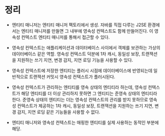 # 정리
- 엔티티 매니저는 엔티티 매니저 팩토리에서 생성. 자바를 직접 다루는 J2SE 환경에서는 엔티티 매니저를 만들면 그 내부에 영속성 컨텍스트도 함께 만들어진다. 이 영속성 컨텍스트
엔티티 매니저를 통해서 접근할 수 있다.
- 영속성 컨텍스트는 애플리케이션과 데이터베이스  사이에서 객체를 보관하는 가상의 데이터베이스 같은 역할. 영속성 컨텍스트 덕분에 1차 캐시, 동일성 보장, 트랜잭션을 지원하는
쓰기 지연, 변경 감지, 지연 로딩 기능을 사용할 수 있다.
- 영속성 컨텍스트에 저장한 엔티티는 플러시 시점에 데이터베이스에 반영되는데 일반적으로 트랜잭션 커밋시 영속성 컨텍스트가 플러시된다.
- 영속성 컨텍스트가 관리하는 엔티티를 영속 상태의 엔티티라 하는데, 영속성 컨텍스트가 해당 엔티티를 더 이상 관리하지 못하면 그 엔티티는 준영속 상태의 엔티티라 한다.
준영속 상태의 엔티티는 더는 영속성 컨텍스트의 관리를 받지 못하므로 영속성 컨텍스트가 제공하는 1차 캐시, 동일성 보장, 트랜잭션을 지원하는 쓰기 지연, 변경 감지, 지연 로딩
같은 기능들을 사용할 수 없다.


- 엔티티 매니저와 영속성 컨텍스트는 매핑한 엔티티를 실제 사용하는 동적인 부분에 해당.

